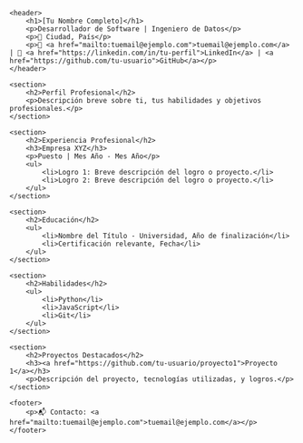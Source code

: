 <!DOCTYPE html>
<html lang="es">
<head>
    <meta charset="UTF-8">
    <meta name="viewport" content="width=device-width, initial-scale=1.0">
    <title>Currículum de [Tu Nombre]</title>
    <link rel="stylesheet" href="styles.css"> <!-- Archivo CSS externo -->
</head>
<body>

    <header>
        <h1>[Tu Nombre Completo]</h1>
        <p>Desarrollador de Software | Ingeniero de Datos</p>
        <p>📍 Ciudad, País</p>
        <p>📧 <a href="mailto:tuemail@ejemplo.com">tuemail@ejemplo.com</a> | 💼 <a href="https://linkedin.com/in/tu-perfil">LinkedIn</a> | <a href="https://github.com/tu-usuario">GitHub</a></p>
    </header>

    <section>
        <h2>Perfil Profesional</h2>
        <p>Descripción breve sobre ti, tus habilidades y objetivos profesionales.</p>
    </section>

    <section>
        <h2>Experiencia Profesional</h2>
        <h3>Empresa XYZ</h3>
        <p>Puesto | Mes Año - Mes Año</p>
        <ul>
            <li>Logro 1: Breve descripción del logro o proyecto.</li>
            <li>Logro 2: Breve descripción del logro o proyecto.</li>
        </ul>
    </section>

    <section>
        <h2>Educación</h2>
        <ul>
            <li>Nombre del Título - Universidad, Año de finalización</li>
            <li>Certificación relevante, Fecha</li>
        </ul>
    </section>

    <section>
        <h2>Habilidades</h2>
        <ul>
            <li>Python</li>
            <li>JavaScript</li>
            <li>Git</li>
        </ul>
    </section>

    <section>
        <h2>Proyectos Destacados</h2>
        <h3><a href="https://github.com/tu-usuario/proyecto1">Proyecto 1</a></h3>
        <p>Descripción del proyecto, tecnologías utilizadas, y logros.</p>
    </section>

    <footer>
        <p>📬 Contacto: <a href="mailto:tuemail@ejemplo.com">tuemail@ejemplo.com</a></p>
    </footer>

</body>
</html>

